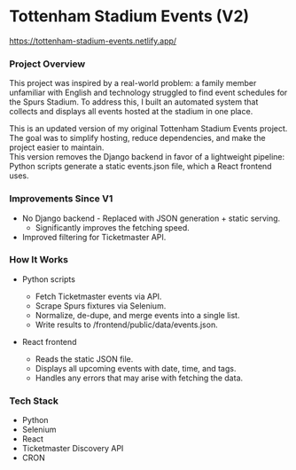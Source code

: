 # Tottenham Stadium Events (V2)

https://tottenham-stadium-events.netlify.app/

### Project Overview
This project was inspired by a real-world problem: a family member unfamiliar with English and technology struggled to find event schedules for the Spurs Stadium. To address this, I built an automated system that collects and displays all events hosted at the stadium in one place.

This is an updated version of my original Tottenham Stadium Events project.<br>
The goal was to simplify hosting, reduce dependencies, and make the project easier to maintain.<br>
This version removes the Django backend in favor of a lightweight pipeline: Python scripts generate a static events.json file, which a React frontend uses. <br>

### Improvements Since V1
- No Django backend - Replaced with JSON generation + static serving.
   - Significantly improves the fetching speed.
- Improved filtering for Ticketmaster API.
 
### How It Works
- Python scripts
  - Fetch Ticketmaster events via API.
  - Scrape Spurs fixtures via Selenium.
  - Normalize, de-dupe, and merge events into a single list.
  - Write results to /frontend/public/data/events.json.

- React frontend
  - Reads the static JSON file.
  - Displays all upcoming events with date, time, and tags.
  - Handles any errors that may arise with fetching the data.

### Tech Stack
- Python
- Selenium
- React
- Ticketmaster Discovery API
- CRON
